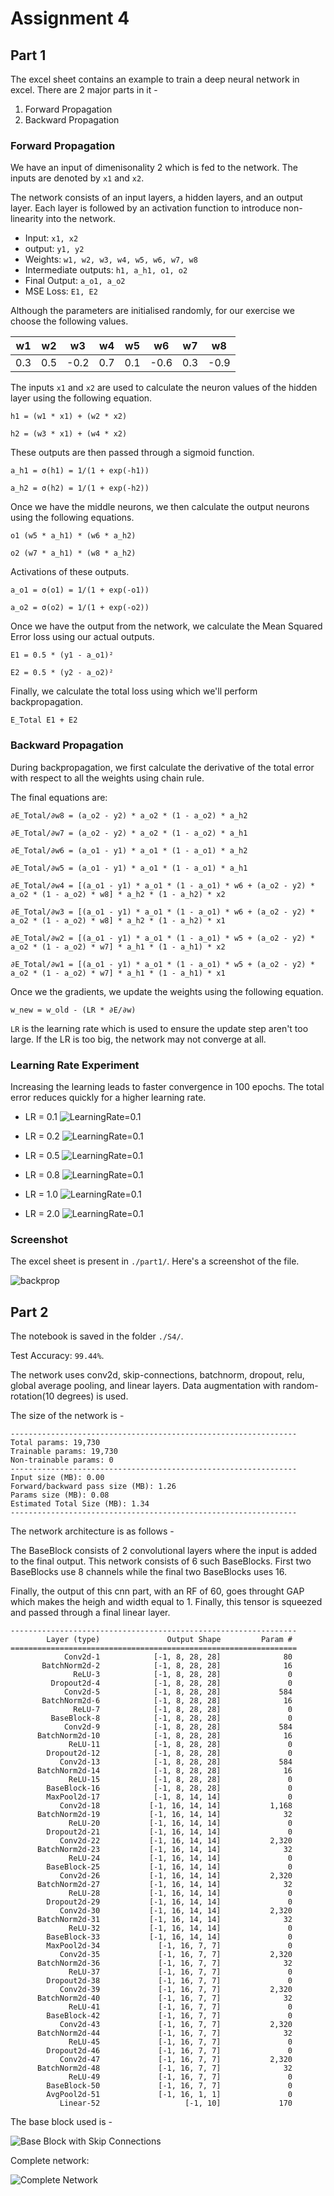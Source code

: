# Assignment 4

## Part 1

The excel sheet contains an example to train a deep neural network in excel. There are 2 major parts in it -

1. Forward Propagation
2. Backward Propagation

### Forward Propagation

We have an input of dimenisonality 2 which is fed to the network. The inputs are denoted by `x1` and `x2`.

The network consists of an input layers, a hidden layers, and an output layer. Each layer is followed by an activation function to introduce non-linearity into the network.

- Input: `x1, x2`
- output: `y1, y2`
- Weights: `w1, w2, w3, w4, w5, w6, w7, w8`
- Intermediate outputs: `h1, a_h1, o1, o2`
- Final Output: `a_o1, a_o2`
- MSE Loss: `E1, E2`

Although the parameters are initialised randomly, for our exercise we choose the following values.

| w1  | w2  |  w3  | w4  | w5  |  w6  | w7  |  w8  |
| :-: | :-: | :--: | :-: | :-: | :--: | :-: | :--: |
| 0.3 | 0.5 | -0.2 | 0.7 | 0.1 | -0.6 | 0.3 | -0.9 |

The inputs `x1` and `x2` are used to calculate the neuron values of the hidden layer using the following equation.

`h1 = (w1 * x1) + (w2 * x2)`

`h2 = (w3 * x1) + (w4 * x2)`

These outputs are then passed through a sigmoid function.

`a_h1 = σ(h1) = 1/(1 + exp(-h1))`

`a_h2 = σ(h2) = 1/(1 + exp(-h2))`

Once we have the middle neurons, we then calculate the output neurons using the following equations.

`o1 (w5 * a_h1) * (w6 * a_h2)`

`o2 (w7 * a_h1) * (w8 * a_h2)`

Activations of these outputs.

`a_o1 = σ(o1) = 1/(1 + exp(-o1))`

`a_o2 = σ(o2) = 1/(1 + exp(-o2))`

Once we have the output from the network, we calculate the Mean Squared Error loss using our actual outputs.

`E1 = 0.5 * (y1 - a_o1)²`

`E2 = 0.5 * (y2 - a_o2)²`

Finally, we calculate the total loss using which we'll perform backpropagation.

`E_Total E1 + E2`

### Backward Propagation

During backpropagation, we first calculate the derivative of the total error with respect to all the weights using chain rule.

The final equations are:

`∂E_Total/∂w8 = (a_o2 - y2) * a_o2 * (1 - a_o2) * a_h2`

`∂E_Total/∂w7 = (a_o2 - y2) * a_o2 * (1 - a_o2) * a_h1`

`∂E_Total/∂w6 = (a_o1 - y1) * a_o1 * (1 - a_o1) * a_h2`

`∂E_Total/∂w5 = (a_o1 - y1) * a_o1 * (1 - a_o1) * a_h1`

`∂E_Total/∂w4 = [(a_o1 - y1) * a_o1 * (1 - a_o1) * w6 + (a_o2 - y2) * a_o2 * (1 - a_o2) * w8] * a_h2 * (1 - a_h2) * x2`

`∂E_Total/∂w3 = [(a_o1 - y1) * a_o1 * (1 - a_o1) * w6 + (a_o2 - y2) * a_o2 * (1 - a_o2) * w8] * a_h2 * (1 - a_h2) * x1`

`∂E_Total/∂w2 = [(a_o1 - y1) * a_o1 * (1 - a_o1) * w5 + (a_o2 - y2) * a_o2 * (1 - a_o2) * w7] * a_h1 * (1 - a_h1) * x2`

`∂E_Total/∂w1 = [(a_o1 - y1) * a_o1 * (1 - a_o1) * w5 + (a_o2 - y2) * a_o2 * (1 - a_o2) * w7] * a_h1 * (1 - a_h1) * x1`

Once we the gradients, we update the weights using the following equation.

`w_new = w_old - (LR * ∂E/∂w)`

`LR` is the learning rate which is used to ensure the update step aren't too large. If the LR is too big, the network may not converge at all.

### Learning Rate Experiment

Increasing the learning leads to faster convergence in 100 epochs. The total error reduces quickly for a higher learning rate.

- LR = 0.1
  ![LearningRate=0.1](./part1/lr_0_1.png)

- LR = 0.2
  ![LearningRate=0.1](./part1/lr_0_2.png)

- LR = 0.5
  ![LearningRate=0.1](./part1/lr_0_5.png)

- LR = 0.8
  ![LearningRate=0.1](./part1/lr_0_8.png)

- LR = 1.0
  ![LearningRate=0.1](./part1/lr_1_0.png)

- LR = 2.0
  ![LearningRate=0.1](./part1/lr_2_0.png)

### Screenshot

The excel sheet is present in `./part1/`. Here's a screenshot of the file.

![backprop](./part1/backprop.png)

## Part 2

The notebook is saved in the folder `./S4/`.

Test Accuracy: `99.44%`.

The network uses conv2d, skip-connections, batchnorm, dropout, relu, global average pooling, and linear layers. Data augmentation with random-rotation(10 degrees) is used.

The size of the network is -

```
----------------------------------------------------------------
Total params: 19,730
Trainable params: 19,730
Non-trainable params: 0
----------------------------------------------------------------
Input size (MB): 0.00
Forward/backward pass size (MB): 1.26
Params size (MB): 0.08
Estimated Total Size (MB): 1.34
----------------------------------------------------------------
```

The network architecture is as follows -

The BaseBlock consists of 2 convolutional layers where the input is added to the final output. This network consists of 6 such BaseBlocks. First two BaseBlocks use 8 channels while the final two BaseBlocks uses 16.

Finally, the output of this cnn part, with an RF of 60, goes throught GAP which makes the heigh and width equal to 1. Finally, this tensor is squeezed and passed through a final linear layer.

```
----------------------------------------------------------------
        Layer (type)               Output Shape         Param #
================================================================
            Conv2d-1            [-1, 8, 28, 28]              80
       BatchNorm2d-2            [-1, 8, 28, 28]              16
              ReLU-3            [-1, 8, 28, 28]               0
         Dropout2d-4            [-1, 8, 28, 28]               0
            Conv2d-5            [-1, 8, 28, 28]             584
       BatchNorm2d-6            [-1, 8, 28, 28]              16
              ReLU-7            [-1, 8, 28, 28]               0
         BaseBlock-8            [-1, 8, 28, 28]               0
            Conv2d-9            [-1, 8, 28, 28]             584
      BatchNorm2d-10            [-1, 8, 28, 28]              16
             ReLU-11            [-1, 8, 28, 28]               0
        Dropout2d-12            [-1, 8, 28, 28]               0
           Conv2d-13            [-1, 8, 28, 28]             584
      BatchNorm2d-14            [-1, 8, 28, 28]              16
             ReLU-15            [-1, 8, 28, 28]               0
        BaseBlock-16            [-1, 8, 28, 28]               0
        MaxPool2d-17            [-1, 8, 14, 14]               0
           Conv2d-18           [-1, 16, 14, 14]           1,168
      BatchNorm2d-19           [-1, 16, 14, 14]              32
             ReLU-20           [-1, 16, 14, 14]               0
        Dropout2d-21           [-1, 16, 14, 14]               0
           Conv2d-22           [-1, 16, 14, 14]           2,320
      BatchNorm2d-23           [-1, 16, 14, 14]              32
             ReLU-24           [-1, 16, 14, 14]               0
        BaseBlock-25           [-1, 16, 14, 14]               0
           Conv2d-26           [-1, 16, 14, 14]           2,320
      BatchNorm2d-27           [-1, 16, 14, 14]              32
             ReLU-28           [-1, 16, 14, 14]               0
        Dropout2d-29           [-1, 16, 14, 14]               0
           Conv2d-30           [-1, 16, 14, 14]           2,320
      BatchNorm2d-31           [-1, 16, 14, 14]              32
             ReLU-32           [-1, 16, 14, 14]               0
        BaseBlock-33           [-1, 16, 14, 14]               0
        MaxPool2d-34             [-1, 16, 7, 7]               0
           Conv2d-35             [-1, 16, 7, 7]           2,320
      BatchNorm2d-36             [-1, 16, 7, 7]              32
             ReLU-37             [-1, 16, 7, 7]               0
        Dropout2d-38             [-1, 16, 7, 7]               0
           Conv2d-39             [-1, 16, 7, 7]           2,320
      BatchNorm2d-40             [-1, 16, 7, 7]              32
             ReLU-41             [-1, 16, 7, 7]               0
        BaseBlock-42             [-1, 16, 7, 7]               0
           Conv2d-43             [-1, 16, 7, 7]           2,320
      BatchNorm2d-44             [-1, 16, 7, 7]              32
             ReLU-45             [-1, 16, 7, 7]               0
        Dropout2d-46             [-1, 16, 7, 7]               0
           Conv2d-47             [-1, 16, 7, 7]           2,320
      BatchNorm2d-48             [-1, 16, 7, 7]              32
             ReLU-49             [-1, 16, 7, 7]               0
        BaseBlock-50             [-1, 16, 7, 7]               0
        AvgPool2d-51             [-1, 16, 1, 1]               0
           Linear-52                   [-1, 10]             170
```

The base block used is -

![Base Block with Skip Connections](./S4/base_block.png)

Complete network:

![Complete Network](./S4/model_figure.png)
